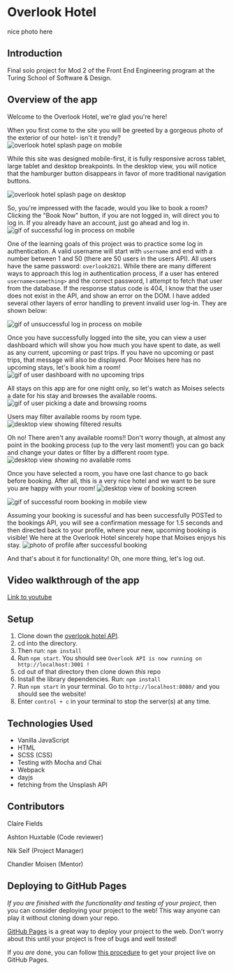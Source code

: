 # Overlook Hotel

nice photo here

## Introduction

Final solo project for Mod 2 of the Front End Engineering program at the Turing School of Software & Design.


## Overview of the app

Welcome to the Overlook Hotel, we're glad you're here!

When you first come to the site you will be greeted by a gorgeous photo of the exterior of our hotel- isn't it trendy?
![overlook hotel splash page on mobile](https://imgur.com/3kxOxKC.jpg)


While this site was designed mobile-first, it is fully responsive across tablet, large tablet and desktop breakpoints. In the desktop view, you will notice that the hamburger button disappears in favor of more traditional navigation buttons.

![overlook hotel splash page on desktop](https://imgur.com/tq1KBbr.jpg)


So, you're impressed with the facade, would you like to book a room? Clicking the "Book Now" button, if you are not logged in, will direct you to log in. If you already have an account, just go ahead and log in.
![gif of successful log in process on mobile](https://www.webmobilefirst.com/en/screencasts/qjDI5pN5f/)


One of the learning goals of this project was to practice some log in authentication. A valid username will start with `username` and end with a number between 1 and 50 (there are 50 users in the users API). All users have the same password: `overlook2021`.  While there are many different ways to approach this log in authentication process, if a user has entered `username<something>` and the correct password, I attempt to fetch that user from the database. If the response status code is 404, I know that the user does not exist in the API, and show an error on the DOM. I have added several other layers of error handling to prevent invalid user log-in. They are shown below:

![gif of unsuccessful log in process on mobile](https://www.webmobilefirst.com/en/screencasts/MdnVFeqbh/)


Once you have successfully logged into the site, you can view a user dashboard which will show you how much you have spent to date, as well as any current, upcoming or past trips. If you have no upcoming or past trips, that message will also be displayed. Poor Moises here has no upcoming stays, let's book him a room!
![gif of user dashboard with no upcoming trips](https://media.giphy.com/media/xmUEL7JoERtv4VrkLs/giphy.gif)


All stays on this app are for one night only, so let's watch as Moises selects a date for his stay and browses the available rooms.
![gif of user picking a date and browsing rooms](https://media.giphy.com/media/5AlKZKJ4Gdf9T57iDd/giphy.gif)

Users may filter available rooms by room type.
![desktop view showing filtered results](https://imgur.com/KDDt38F.jpg)

Oh no! There aren't any available rooms!! Don't worry though, at almost any point in the booking process (up to the very last moment!) you can go back and change your dates or filter by a different room type. 
![desktop view showing no available roms](https://imgur.com/SXGZ1jY.jpg)

Once you have selected a room, you have one last chance to go back before booking. After all, this is a very nice hotel and we want to be sure you are happy with your room!
![desktop view of booking screen](https://imgur.com/IuFQCSU.jpg)

![gif of successful room booking in mobile view](https://media.giphy.com/media/2lVnteuXD1TAXl2AKJ/giphy.gif)


Assuming your booking is sucessful and has been successfully POSTed to the bookings API, you will see a confirmation message for 1.5 seconds and then directed back to your profile, where your new, upcoming booking is visible! We here at the Overlook Hotel sincerely hope that Moises enjoys his stay.
![photo of profile after successful booking](https://imgur.com/3KzeQv3.jpg)


And that's about it for functionality! Oh, one more thing, let's log out.




## Video walkthrough of the app
[Link to youtube](www.youtube.com)


## Setup

1. Clone down the [overlook hotel API](https://github.com/turingschool-examples/overlook-api).
2. cd into the directory. 
3. Then run: `npm install`
4. Run `npm start`. You should see `Overlook API is now running on http://localhost:3001 !`
6. cd out of that directory then clone down *this* repo
7. Install the library dependencies. Run: `npm install`
8. Run `npm start` in your terminal. Go to `http://localhost:8080/` and you should see the website!
9. Enter `control + c` in your terminal to stop the server(s) at any time.


## Technologies Used

- Vanilla JavaScript
- HTML
- SCSS (CSS)
- Testing with Mocha and Chai
- Webpack
- dayjs 
- fetching from the Unsplash API


## Contributors

Claire Fields

Ashton Huxtable (Code reviewer)

Nik Seif (Project Manager)

Chandler Moisen (Mentor)


## Deploying to GitHub Pages

_If you are finished with the functionality and testing of your project_, then you can consider deploying your project to the web! This way anyone can play it without cloning down your repo.

[GitHub Pages](https://pages.github.com/) is a great way to deploy your project to the web. Don't worry about this until your project is free of bugs and well tested!

If you _are_ done, you can follow [this procedure](./gh-pages-procedure.md) to get your project live on GitHub Pages.
